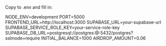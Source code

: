 Copy to .env and fill in:

NODE_ENV=development
PORT=5000
FRONTEND_URL=http://localhost:3000
SUPABASE_URL=your-supabase-url
SUPABASE_SERVICE_ROLE_KEY=your-service-role-key
SUPABASE_DB_URL=postgresql://postgres:<password>@<host>:5432/postgres?sslmode=require
INITIAL_BALANCE=1000
AIRDROP_AMOUNT=0.06


